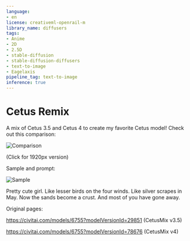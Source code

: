 ```yaml
---
language:
- en
license: creativeml-openrail-m
library_name: diffusers
tags:
- Anime
- 2D
- 2.5D
- stable-diffusion
- stable-diffusion-diffusers
- text-to-image
- Eagelaxis
pipeline_tag: text-to-image
inference: true
---
```


# Cetus Remix

A mix of Cetus 3.5 and Cetus 4 to create my favorite Cetus model! Check out this comparison:

![Comparison](https://cdn-uploads.huggingface.co/production/uploads/63239b8370edc53f51cd5d42/kkp5fjFgCfa4pdAl1udku.png)

(Click for 1920px version)

Sample and prompt:

![Sample](https://cdn-uploads.huggingface.co/production/uploads/63239b8370edc53f51cd5d42/oX8iVH2I8jun05LGxNIz1.png)

Pretty cute girl. Like lesser birds on the four winds. Like silver scrapes in May. Now the sands become a crust. And most of you have gone away.

Original pages:

https://civitai.com/models/6755?modelVersionId=29851 (CetusMix v3.5)

https://civitai.com/models/6755?modelVersionId=78676 (CetusMix v4)

